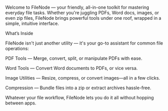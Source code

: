 

Welcome to FileNode — your friendly, all-in-one toolkit for mastering everyday file tasks. Whether you're juggling PDFs, Word docs, images, or even zip files, FileNode brings powerful tools under one roof, wrapped in a simple, intuitive interface.

What’s Inside

FileNode isn't just another utility — it's your go-to assistant for common file operations:

PDF Tools — Merge, convert, split, or manipulate PDFs with ease.

Word Tools — Convert Word documents to PDFs, or vice versa.

Image Utilities — Resize, compress, or convert images—all in a few clicks.

Compression — Bundle files into a zip or extract archives hassle-free.

Whatever your file workflow, FileNode lets you do it all without hopping between apps.
